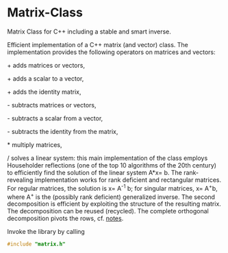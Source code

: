 # Matrix-Class
Matrix Class for C++ including a stable and smart inverse.

Efficient implementation of a C++ matrix (and vector) class. 
The implementation provides the following operators on matrices and vectors:

\+ adds matrices or vectors,

\+ adds a scalar to a vector,

\+ adds the identity matrix,

\- subtracts matrices or vectors,

\- subtracts a scalar from a vector,

\- subtracts the identity from the matrix,

\* multiply matrices,

\/ solves a linear system: this main implementation of the class employs Householder reflections (one of the top 10 algorithms of the 20th century) to efficiently find the solution of the linear system A\*x= b.
The rank-revealing implementation works for rank deficient and rectangular matrices.
For regular matrices, the solution is x= A<sup>-1</sup> b; for singular matrices, x= A<sup>\+</sup>b, where A<sup>\+</sup> is the (possibly rank deficient) generalized inverse. The second decomposition is efficient by exploiting the structure of the resulting matrix. The decomposition can be reused (recycled).
The complete orthogonal decomposition pivots the rows, cf. [notes](https://www.tu-chemnitz.de/mathematik/fima/public/mathematischeStatistik.pdf#page=113).

Invoke the library by calling
```cpp
#include "matrix.h"
```
